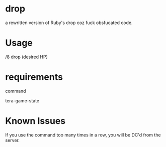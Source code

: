 # drop

a rewritten version of Ruby's drop coz fuck obsfucated code.

# Usage
/8 drop (desired HP)

# requirements
command

tera-game-state

# Known Issues
If you use the command too many times in a row, you will be DC'd from the server.